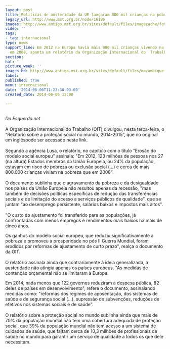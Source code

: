 ```yaml
---
layout: post
title: Políticas de austeridade da UE lançaram 800 mil crianças na pobreza
legacy_url: http://www.mst.org.br/node/16186
images: http://www.antigo.mst.org.br/sites/default/files/imagecache/foto_destaque/mozambique-criançapobre-reprodução2222.gif
video: ''
tags:
- tag: internacional
type: news
support_line: Em 2012 na Europa havia mais 800 mil crianças vivendo na pobreza do  que
  em 2008, aponta um relatório da Organização Internacional do  Trabalho
section: 
hat: ''
picture_week: ''
images_hd: http://www.antigo.mst.org.br/sites/default/files/mozambique-criançapobre-reprodução2222.gif
label: 
published: true
menu: internacional
date: '2014-06-06T11:23:38-03:00'
created_date: 2014-06-06 12:00

---
```

<p><br><em>Da Esquerda.net</em><br><br>A Organização Internacional do Trabalho (OIT) divulgou, nesta terça-feira, o “Relatório sobre a proteção social no mundo, 2014-2015”, que no original em inglêspode ser acessado neste link.<br><br>Segundo a agência Lusa, o relatório, no capítulo com o título “Erosão do modelo social europeu” assinala: "Em 2012, 123 milhões de pessoas nos 27 (na altura) Estados membros da União Europeia, ou 24% da população, estavam em risco de pobreza ou exclusão social (...) e cerca de mais 800.000 crianças viviam na pobreza que em 2008".<br><br>O documento sublinha que o agravamento da pobreza e da desigualdade nos países da União Europeia não resultou apenas da recessão, "mas também de decisões políticas específicas de redução das transferências sociais e de limitação do acesso a serviços públicos de qualidade", que se juntam "ao desemprego persistente, salários baixos e impostos mais altos".<br><br>"O custo do ajustamento foi transferido para as populações, já confrontadas com menos empregos e rendimentos mais baixos há mais de cinco anos.</p><p>Os ganhos do modelo social europeu, que reduziu significativamente a pobreza e promoveu a prosperidade no pós II Guerra Mundial, foram erodidos por reformas de ajustamento de curto prazo", realça o documento da OIT.<br><br>O relatório assinala ainda que contrariamente à ideia generalizada, a austeridade não atingiu apenas os países europeus. "As medidas de contenção orçamental não se limitaram à Europa.</p><p>Em 2014, nada menos que 122 governos reduziram a despesa pública, 82 deles de países em desenvolvimento", refere o documento, assinalando medidas como: "reformas dos regimes de aposentação, dos sistemas de saúde e de segurança social (...), supressão de subvenções, reduções de efetivos nos sistemas sociais e de saúde".<br><br>O relatório sobre a proteção social no mundo sublinha ainda que mais de 70% da população mundial não tem uma cobertura adequada de proteção social, que 39% da população mundial não tem acesso a um sistema de cuidados de saúde, que faltam cerca de 10,3 milhões de profissionais de saúde no mundo para garantir um serviço de qualidade a todos os que dele necessitam.<br>&nbsp;</p>
